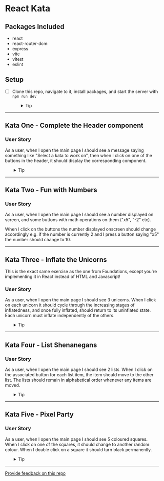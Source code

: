 # React Kata

## Packages Included

- react
- react-router-dom
- express
- vite
- vitest
- eslint

## Setup

- [ ] Clone this repo, navigate to it, install packages, and start the server with `npm run dev`
  <details style="padding-left: 2em">
    <summary>Tip</summary>

    ```sh
    npm install
    npm run dev
    ```
  </details>

---
## Kata One - Complete the Header component

### User Story
As a user, when I open the main page I should see a message saying something like "Select a kata to work on", then when I click on one of the buttons in the header, it should display the corresponding component.

  <details style="padding-left: 2em">
    <summary>Tip</summary>
The state for which component is to be displayed will live in the App component, but the setting of that state will be done from the Header component. Consider how you can pass the setState function to the Header.
  </details>

---
## Kata Two - Fun with Numbers

### User Story
As a user, when I open the main page I should see a number displayed on screen, and some buttons with math operations on them ("x5", "-2" etc). 

When I click on the buttons the number displayed onscreen should change accordingly e.g. if the number is currently 2 and I press a button saying "x5" the number should change to 10.
 
---

## Kata Three - Inflate the Unicorns

This is the exact same exercise as the one from Foundations, except you're implementing it in React instead of HTML and Javascript!

### User Story
As a user, when I open the main page I should see 3 unicorns. 
When I click on each unicorn it should cycle through the increasing stages of inflatedness, and once fully inflated, should return to its uninflated state. 
Each unicorn must inflate independently of the others.

  <details style="padding-left: 2em">
    <summary>Tip</summary>
Consider making your state for this component in the form of an object.
  </details>

---
## Kata Four - List Shenanegans

### User Story
As a user, when I open the main page I should see 2 lists. 
When I click on the associated button for each list item, the item should move to the other list.
The lists should remain in alphabetical order whenever any items are moved.

  <details style="padding-left: 2em">
    <summary>Tip</summary>
Each list will be a separate array in state.
  </details>


---
## Kata Five - Pixel Party

### User Story
As a user, when I open the main page I should see 5 coloured squares. 
When I click on one of the squares, it should change to another random colour.
When I double click on a square it should turn black permanently.

  <details style="padding-left: 2em">
    <summary>Tip</summary>
Each square("pixel") will be its own component and the state for the `color` will live inside that component.
Consider keeping the status of the pixel in the component as well, so it can remember if it's been locked to black or not.
  </details>

---
[Provide feedback on this repo](https://docs.google.com/forms/d/e/1FAIpQLSfw4FGdWkLwMLlUaNQ8FtP2CTJdGDUv6Xoxrh19zIrJSkvT4Q/viewform?usp=pp_url&entry.1958421517=react-kata)
